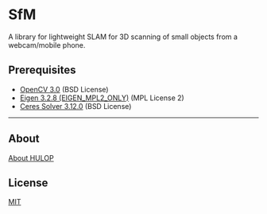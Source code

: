 <!--
The MIT License (MIT)

Copyright (c) 2017 IBM Corporation
Permission is hereby granted, free of charge, to any person obtaining a copy
of this software and associated documentation files (the "Software"), to deal
in the Software without restriction, including without limitation the rights
to use, copy, modify, merge, publish, distribute, sublicense, and/or sell
copies of the Software, and to permit persons to whom the Software is
furnished to do so, subject to the following conditions:

The above copyright notice and this permission notice shall be included in all
copies or substantial portions of the Software.

THE SOFTWARE IS PROVIDED "AS IS", WITHOUT WARRANTY OF ANY KIND, EXPRESS OR
IMPLIED, INCLUDING BUT NOT LIMITED TO THE WARRANTIES OF MERCHANTABILITY,
FITNESS FOR A PARTICULAR PURPOSE AND NONINFRINGEMENT. IN NO EVENT SHALL THE
AUTHORS OR COPYRIGHT HOLDERS BE LIABLE FOR ANY CLAIM, DAMAGES OR OTHER
LIABILITY, WHETHER IN AN ACTION OF CONTRACT, TORT OR OTHERWISE, ARISING FROM,
OUT OF OR IN CONNECTION WITH THE SOFTWARE OR THE USE OR OTHER DEALINGS IN THE
SOFTWARE.
-->

# SfM
A library for lightweight SLAM for 3D scanning of small objects from a webcam/mobile phone.

## Prerequisites
- [OpenCV 3.0](http://opencv.org/)    (BSD License)
- [Eigen 3.2.8 (EIGEN_MPL2_ONLY)](http://eigen.tuxfamily.org/) (MPL License 2)
- [Ceres Solver 3.12.0](http://ceres-solver.org/) (BSD License)

----
## About
[About HULOP](https://github.com/hulop/00Readme)

## License
[MIT](http://opensource.org/licenses/MIT)
